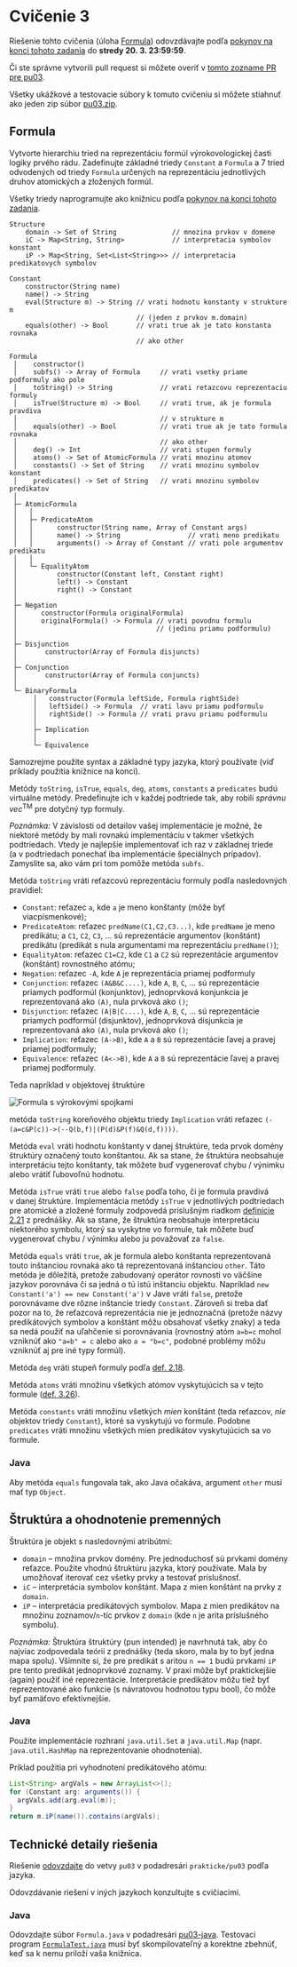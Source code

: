 Cvičenie 3
==========

Riešenie tohto cvičenia (úloha [Formula](#formula)) odovzdávajte
podľa [pokynov na konci tohoto zadania](#technické-detaily-riešenia)
do **stredy 20. 3. 23:59:59**.

Či ste správne vytvorili pull request si môžete overiť
v [tomto zozname PR pre pu03](https://github.com/pulls?utf8=%E2%9C%93&q=is%3Aopen+is%3Apr+user%3AFMFI-UK-1-AIN-412+base%3Apu03).

Všetky ukážkové a testovacie súbory k tomuto cvičeniu si môžete stiahnuť
ako jeden zip súbor
[pu03.zip](https://github.com/FMFI-UK-1-AIN-412/lpi/archive/pu03.zip).

## Formula

Vytvorte hierarchiu tried na reprezentáciu formúl výrokovologickej časti
logiky prvého rádu. Zadefinujte základné triedy `Constant` a `Formula`
a 7 tried odvodených od triedy `Formula` určených na reprezentáciu
jednotlivých druhov atomických a zložených formúl.

Všetky triedy naprogramujte ako knižnicu podľa
[pokynov na konci tohoto zadania](#technické-detaily-riešenia).

```
Structure
    domain -> Set of String              // mnozina prvkov v domene
    iC -> Map<String, String>            // interpretacia symbolov konstant
    iP -> Map<String, Set<List<String>>> // interpretacia predikatovych symbolov

Constant
    constructor(String name)
    name() -> String
    eval(Structure m) -> String // vrati hodnotu konstanty v strukture m
                                // (jeden z prvkov m.domain)
    equals(other) -> Bool       // vrati true ak je tato konstanta rovnaka
                                // ako other

Formula
 │    constructor()
 │    subfs() -> Array of Formula     // vrati vsetky priame podformuly ako pole
 │    toString() -> String            // vrati retazcovu reprezentaciu formuly
 │    isTrue(Structure m) -> Bool     // vrati true, ak je formula pravdiva
 │                                    // v strukture m
 │    equals(other) -> Bool           // vrati true ak je tato formula rovnaka
 │                                    // ako other
 │    deg() -> Int                    // vrati stupen formuly
 │    atoms() -> Set of AtomicFormula // vrati mnozinu atomov
 │    constants() -> Set of String    // vrati mnozinu symbolov konstant
 │    predicates() -> Set of String   // vrati mnozinu symbolov predikatov
 │
 ├─ AtomicFormula
 │   │
 │   ├─ PredicateAtom
 │   │      constructor(String name, Array of Constant args)
 │   │      name() -> String                 // vrati meno predikatu
 │   │      arguments() -> Array of Constant // vrati pole argumentov predikatu
 │   │
 │   └─ EqualityAtom
 │          constructor(Constant left, Constant right)
 │          left() -> Constant
 │          right() -> Constant
 │
 ├─ Negation
 │      constructor(Formula originalFormula)
 │      originalFormula() -> Formula // vrati povodnu formulu
 │                                   // (jedinu priamu podformulu)
 │
 ├─ Disjunction
 │       constructor(Array of Formula disjuncts)
 │
 ├─ Conjunction
 │       constructor(Array of Formula conjuncts)
 │
 └─ BinaryFormula
      │   constructor(Formula leftSide, Formula rightSide)
      │   leftSide() -> Formula  // vrati lavu priamu podformulu
      │   rightSide() -> Formula // vrati pravu priamu podformulu
      │
      ├─ Implication
      │
      └─ Equivalence
```
Samozrejme použite syntax a základné typy jazyka, ktorý používate (viď
príklady použitia knižnice na konci).

Metódy `toString`, `isTrue`, `equals`, `deg`, `atoms`, `constants` a `predicates` budú virtuálne metódy.
Predefinujte ich v každej podtriede tak, aby robili *správnu vec*<sup>TM</sup>
pre dotyčný typ formuly.

_Poznámka:_ V závislosti od detailov vašej implementácie je možné, že niektoré
metódy by mali rovnakú implementáciu v takmer všetkých podtriedach. Vtedy je najlepšie
implementovať ich raz v základnej triede (a v podtriedach ponechať iba implementácie
špeciálnych prípadov). Zamyslite sa, ako vám pri tom pomôže metóda `subfs`.

Metóda `toString` vráti reťazcovú reprezentáciu formuly podľa nasledovných
pravidiel:
- `Constant`: reťazec `a`, kde `a` je meno konštanty (môže byť
  viacpísmenkové);
- `PredicateAtom`: reťazec `predName(C1,C2,C3...)`, kde `predName` je meno predikátu;
  a `C1`, `C2`, `C3`, ... sú reprezentácie argumentov (konštánt) predikátu
  (predikát s nula argumentami ma reprezentáciu `predName()`);
- `EqualityAtom`: reťazec `C1=C2`, kde `C1` a `C2` sú reprezentácie argumentov
  (konštánt) rovnostného atómu;
- `Negation`: reťazec `-A`, kde `A` je reprezentácia priamej podformuly
- `Conjunction`: reťazec `(A&B&C....)`, kde `A`, `B`, `C`, ... sú
  reprezentácie priamych podformúl (konjunktov),
  jednoprvková konjunkcia je reprezentovaná ako `(A)`, nula prvková ako `()`;
- `Disjunction`:  reťazec `(A|B|C....)`, kde `A`, `B`, `C`, ... sú
  reprezentácie priamych podformúl (disjunktov),
  jednoprvková disjunkcia je reprezentovaná ako `(A)`, nula prvková ako `()`;
- `Implication`:  reťazec `(A->B)`, kde `A` a `B` sú reprezentácie
  ľavej a pravej priamej podformuly;
- `Equivalence`: reťazec `(A<->B)`, kde `A` a `B` sú reprezentácie
  ľavej a pravej priamej podformuly.

Teda napríklad v objektovej štruktúre

![Formula s výrokovými spojkami](../../images/fol-prop-formula.png)

metóda `toString` koreňového objektu triedy `Implication` vráti reťazec
`(-(a=c&P(c))->(--Q(b,f)|(P(d)&P(f)&Q(d,f))))`.

Metóda `eval` vráti hodnotu konštanty v danej štruktúre, teda prvok domény
štruktúry označený touto konštantou. Ak sa stane, že štruktúra neobsahuje
interpretáciu tejto konštanty, tak môžete buď vygenerovať chybu / výnimku
alebo vrátiť ľubovoľnú hodnotu.

Metóda `isTrue` vráti `true` alebo `false` podľa toho, či je formula
pravdivá v danej štruktúre. Implementácia metódy `isTrue` v jednotlivých
podtriedach pre atomické a zložené formuly zodpovedá príslušným riadkom
[definície 2.21](https://fmfi-uk-1-ain-412.github.io/lpi/prednasky/poznamky-z-prednasok.pdf#theorem.2.21)
z prednášky. Ak sa stane, že štruktúra neobsahuje interpretáciu niektorého
symbolu, ktorý sa vyskytne vo formule, tak môžete buď vygenerovať chybu /
výnimku alebo ju považovať za `false`.

Metóda `equals` vráti `true`, ak je formula alebo konštanta reprezentovaná
touto inštanciou rovnaká ako tá reprezentovaná inštanciou `other`. Táto
metóda je dôležitá, pretože zabudovaný operátor rovnosti vo väčšine jazykov
porovnáva či sa jedná o tú istú inštanciu objektu. Napríklad
`new Constant('a') == new Constant('a')` v Jave vráti `false`, pretože
porovnávame dve rôzne inštancie triedy `Constant`. Zároveň si treba dať pozor
na to, že reťazcová reprezentácia nie je jednoznačná (pretože názvy predikátových
symbolov a konštánt môžu obsahovať všetky znaky) a teda sa nedá použiť na uľahčenie
si porovnávania (rovnostný atóm `a=b=c` mohol vzniknúť ako `"a=b" = c` alebo ako
`a = "b=c"`, podobné problémy môžu vzniknúť aj pre iné typy formúl).

Metóda `deg` vráti stupeň formuly podľa
[def. 2.18](https://fmfi-uk-1-ain-412.github.io/lpi/prednasky/poznamky-z-prednasok.pdf#theorem.2.18).

Metóda `atoms` vráti množinu všetkých atómov vyskytujúcich sa v tejto formule
([def. 3.26](https://fmfi-uk-1-ain-412.github.io/lpi/prednasky/poznamky-z-prednasok.pdf#theorem.3.26)).

Metóda `constants` vráti množinu všetkých _mien_ konštánt (teda reťazcov,
_nie_ objektov triedy `Constant`), ktoré sa vyskytujú vo formule. Podobne
`predicates` vráti množinu všetkých mien predikátov vyskytujúcich sa vo
formule.

### Java
Aby metóda `equals` fungovala tak, ako Java očakáva, argument `other` musí
mať typ `Object`.

## Štruktúra a ohodnotenie premenných

Štruktúra je objekt s nasledovnými atribútmi:

- `domain` – množina prvkov domény. Pre jednoduchosť sú prvkami domény
  reťazce. Použite vhodnú štruktúru jazyka, ktorý používate.
  Mala by umožňovať iterovať cez všetky prvky a testovať príslušnosť.
- `iC` – interpretácia symbolov konštánt. Mapa z mien konštánt na prvky z `domain`.
- `iP` – interpretácia predikátových symbolov. Mapa z mien predikátov na množinu
  zoznamov/`n`-tíc prvkov z `domain` (kde `n` je arita príslušného symbolu).

*Poznámka:* Štruktúra štruktúry (pun intended) je navrhnutá tak, aby čo
najviac zodpovedala teórii z prednášky (teda skoro, mala by to byť jedna
mapa spolu). Všimnite si, že pre predikát s aritou `n == 1` budú prvkami
`iP` pre tento predikát jednoprvkové zoznamy. V praxi môže byť praktickejšie
(again) použiť iné reprezentácie. Interpretácie predikátov môžu tiež byť
reprezentované ako funkcie (s návratovou hodnotou typu bool), čo môže byť
pamäťovo efektívnejšie.

### Java
Použite implementácie rozhraní `java.util.Set` a `java.util.Map` (napr. `java.util.HashMap`
na reprezentovanie ohodnotenia).

Príklad použitia pri vyhodnotení predikátového atómu:
```java
List<String> argVals = new ArrayList<>();
for (Constant arg: arguments()) {
  argVals.add(arg.eval(m));
}
return m.iP(name()).contains(argVals);
```

## Technické detaily riešenia

Riešenie [odovzdajte](../../docs/odovzdavanie.md) do vetvy `pu03` v podadresári
`prakticke/pu03` podľa jazyka.

Odovzdávanie riešení v iných jazykoch konzultujte s cvičiacimi.

### Java
Odovzdajte súbor `Formula.java` v podadresári [pu03-java](pu03-java/).
Testovací program [`FormulaTest.java`](pu03-java/FormulaTest.java) musí byť skompilovateľný
a korektne zbehnúť, keď sa k nemu priloží vaša knižnica.
